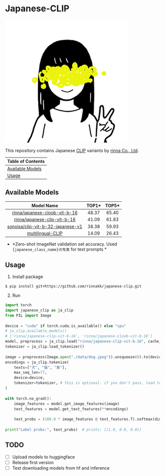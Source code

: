 # Japanese-CLIP
![rinna-icon](./data/rinna.png)

This repository contains Japanese [CLIP](https://arxiv.org/abs/2103.00020) variants by [rinna Co., Ltd](https://rinna.co.jp/).

| Table of Contents |
|-|
| [Available Models](#Available-Models) |
| [Usage](#Usage) |



## Available Models

| Model Name | TOP1\* |  TOP5\* |
|:--------:|:--:|:---:|
| [rinna/japanese-cloob-vit-b-16](https://huggingface.co/rinna/japanese-cloob-vit-b-16) | 48.37 | 65.40 | 
| [rinna/japanese-clip-vit-b-16](https://huggingface.co/rinna/japanese-clip-vit-b-16) | 41.09 | 61.83 |
| [sonoisa/clip-vit-b-32-japanese-v1](https://huggingface.co/sonoisa/clip-vit-b-32-japanese-v1) | 38.38 | 59.93 |
| [multilingual-CLIP](https://huggingface.co/sentence-transformers/clip-ViT-B-32-multilingual-v1) | 14.09 | 26.43 |

* \*Zero-shot ImageNet validation set accuracy. Used `{japanese_class_name}の写真` for text prompts *

## Usage

1. Install package
```shell
$ pip install git+https://github.com/rinnakk/japanese-clip.git
```
2. Run
```python
import torch
import japanese_clip as ja_clip
from PIL import Image

device = "cuda" if torch.cuda.is_available() else "cpu"
# ja_clip.available_models()
# ['rinna/japanese-clip-vit-b-16', 'rinna/japanese-cloob-vit-b-16']
model, preprocess = ja_clip.load("rinna/japanese-clip-vit-b-16", cache_dir="/tmp/japanese_clip", device=device)
tokenizer = ja_clip.load_tokenizer()

image = preprocess(Image.open("./data/dog.jpeg")).unsqueeze(0).to(device)
encodings = ja_clip.tokenize(
    texts=["犬", "猫", "象"],
    max_seq_len=77,
    device=device,
    tokenizer=tokenizer, # this is optional. if you don't pass, load tokenizer each time
)

with torch.no_grad():
    image_features = model.get_image_features(image)
    text_features = model.get_text_features(**encodings)
    
    text_probs = (100.0 * image_features @ text_features.T).softmax(dim=-1)

print("Label probs:", text_probs)  # prints: [[1.0, 0.0, 0.0]]
```

## TODO
- [ ] Upload models to huggingface
- [ ] Release first version
- [ ] Test downloading models from hf and inference
